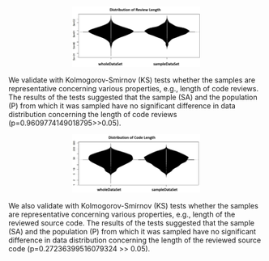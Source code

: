 
<p align = "center">    
<img  src="./reviewLengthDistribution.png" width=50% />
</p>

We validate with Kolmogorov-Smirnov (KS) tests whether the samples are representative concerning various properties, e.g., length of code reviews. The results of the tests suggested that the sample (SA) and the population (P) from which it was sampled have no significant difference in data distribution concerning the length of code reviews (p=0.9609774149018795>>0.05).   



<p align = "center">    
<img  src="./codeLengthDistribution.png" width=50% />
</p>

We also validate with Kolmogorov-Smirnov (KS) tests whether the samples are representative concerning various properties, e.g., length of the reviewed source code. The results of the tests suggested that the sample (SA) and the population (P) from which it was sampled have no significant difference in data distribution concerning the length of the reviewed source code (p=0.27236399516079324 >> 0.05). 
